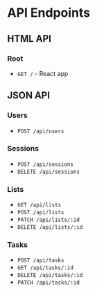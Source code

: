 # API Endpoints

## HTML API

### Root

- `GET /` - React app

## JSON API

### Users

- `POST /api/users`

### Sessions

- `POST /api/sessions`
- `DELETE /api/sessions`

### Lists

- `GET /api/lists`
- `POST /api/lists`
- `PATCH /api/lists/:id`
- `DELETE /api/lists/:id`

### Tasks

- `POST /api/tasks`
- `GET /api/tasks/:id`
- `DELETE /api/tasks/:id`
- `PATCH /api/tasks/:id`